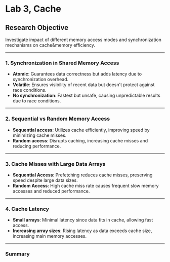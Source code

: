 # Lab 3, Cache

## Research Objective
Investigate impact of different memory access modes and synchronization mechanisms on cache&memory efficiency.

---

### 1. Synchronization in Shared Memory Access

- **Atomic**: Guarantees data correctness but adds latency due to synchronization overhead.
- **Volatile**: Ensures visibility of recent data but doesn't protect against race conditions.
- **No synchronization**: Fastest but unsafe, causing unpredictable results due to race conditions.

---

### 2. Sequential vs Random Memory Access

- **Sequential access**: Utilizes cache efficiently, improving speed by minimizing cache misses.
- **Random access**: Disrupts caching, increasing cache misses and reducing performance.

---

### 3. Cache Misses with Large Data Arrays

- **Sequential Access**: Prefetching reduces cache misses, preserving speed despite large data sizes.
- **Random Access**: High cache miss rate causes frequent slow memory accesses and reduced performance.

---

### 4. Cache Latency

- **Small arrays**: Minimal latency since data fits in cache, allowing fast access.
- **Increasing array sizes**: Rising latency as data exceeds cache size, increasing main memory accesses.

---

### Summary
